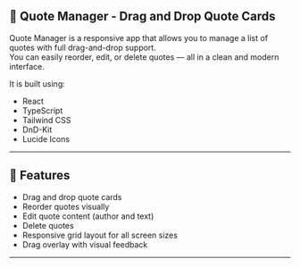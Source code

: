 ## 📝 Quote Manager - Drag and Drop Quote Cards

Quote Manager is a responsive app that allows you to manage a list of quotes with full drag-and-drop support.  
You can easily reorder, edit, or delete quotes — all in a clean and modern interface.

It is built using:

- React
- TypeScript
- Tailwind CSS
- DnD-Kit
- Lucide Icons

---

## 👾 Features

- Drag and drop quote cards
- Reorder quotes visually
- Edit quote content (author and text)
- Delete quotes
- Responsive grid layout for all screen sizes
- Drag overlay with visual feedback

---


